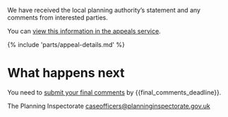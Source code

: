 We have received the local planning authority’s statement and any comments from interested parties.

You can [view this information in the appeals service](https://appeal-planning-decision.service.gov.uk/).

{% include 'parts/appeal-details.md' %}

# What happens next

You need to [submit your final comments](https://appeal-planning-decision.service.gov.uk/) by {{final_comments_deadline}}.

The Planning Inspectorate
caseofficers@planninginspectorate.gov.uk
